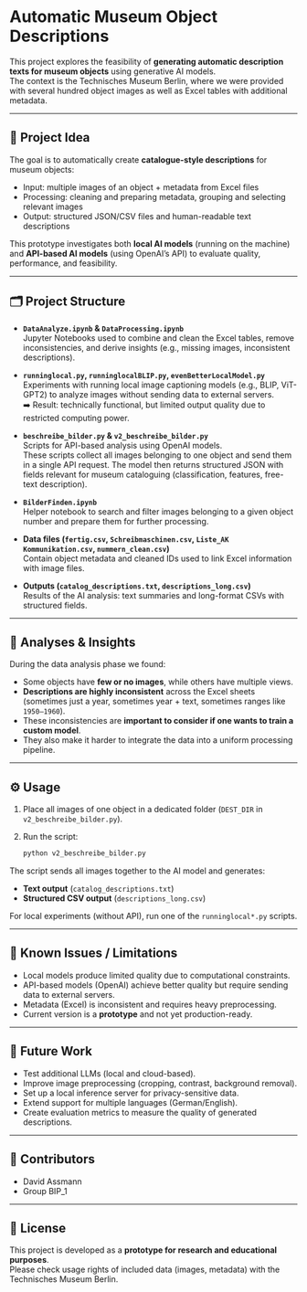 # Automatic Museum Object Descriptions

This project explores the feasibility of **generating automatic description texts for museum objects** using generative AI models.  
The context is the Technisches Museum Berlin, where we were provided with several hundred object images as well as Excel tables with additional metadata.

---

## 📌 Project Idea
The goal is to automatically create **catalogue-style descriptions** for museum objects:
- Input: multiple images of an object + metadata from Excel files
- Processing: cleaning and preparing metadata, grouping and selecting relevant images
- Output: structured JSON/CSV files and human-readable text descriptions

This prototype investigates both **local AI models** (running on the machine) and **API-based AI models** (using OpenAI’s API) to evaluate quality, performance, and feasibility.

---

## 🗂 Project Structure

- **`DataAnalyze.ipynb` & `DataProcessing.ipynb`**  
  Jupyter Notebooks used to combine and clean the Excel tables, remove inconsistencies, and derive insights (e.g., missing images, inconsistent descriptions).  

- **`runninglocal.py`, `runninglocalBLIP.py`, `evenBetterLocalModel.py`**  
  Experiments with running local image captioning models (e.g., BLIP, ViT-GPT2) to analyze images without sending data to external servers.  
  ➡️ Result: technically functional, but limited output quality due to restricted computing power.  

- **`beschreibe_bilder.py` & `v2_beschreibe_bilder.py`**  
  Scripts for API-based analysis using OpenAI models.  
  These scripts collect all images belonging to one object and send them in a single API request. The model then returns structured JSON with fields relevant for museum cataloguing (classification, features, free-text description).  

- **`BilderFinden.ipynb`**  
  Helper notebook to search and filter images belonging to a given object number and prepare them for further processing.  

- **Data files (`fertig.csv`, `Schreibmaschinen.csv`, `Liste_AK Kommunikation.csv`, `nummern_clean.csv`)**  
  Contain object metadata and cleaned IDs used to link Excel information with image files.  

- **Outputs (`catalog_descriptions.txt`, `descriptions_long.csv`)**  
  Results of the AI analysis: text summaries and long-format CSVs with structured fields.  

---

## 🔎 Analyses & Insights
During the data analysis phase we found:
- Some objects have **few or no images**, while others have multiple views.  
- **Descriptions are highly inconsistent** across the Excel sheets (sometimes just a year, sometimes year + text, sometimes ranges like `1950–1960`).  
- These inconsistencies are **important to consider if one wants to train a custom model**.  
- They also make it harder to integrate the data into a uniform processing pipeline.  

---

## ⚙️ Usage

1. Place all images of one object in a dedicated folder (`DEST_DIR` in `v2_beschreibe_bilder.py`).  
2. Run the script:  

   ```bash
   python v2_beschreibe_bilder.py
The script sends all images together to the AI model and generates:

- **Text output** (`catalog_descriptions.txt`)  
- **Structured CSV output** (`descriptions_long.csv`)  

For local experiments (without API), run one of the `runninglocal*.py` scripts.

---

## 🚧 Known Issues / Limitations

- Local models produce limited quality due to computational constraints.  
- API-based models (OpenAI) achieve better quality but require sending data to external servers.  
- Metadata (Excel) is inconsistent and requires heavy preprocessing.  
- Current version is a **prototype** and not yet production-ready.  

---

## 🔮 Future Work

- Test additional LLMs (local and cloud-based).  
- Improve image preprocessing (cropping, contrast, background removal).  
- Set up a local inference server for privacy-sensitive data.  
- Extend support for multiple languages (German/English).  
- Create evaluation metrics to measure the quality of generated descriptions.  

---

## 👥 Contributors

- David Assmann  
- Group BIP_1  

---

## 📜 License

This project is developed as a **prototype for research and educational purposes**.  
Please check usage rights of included data (images, metadata) with the Technisches Museum Berlin.  